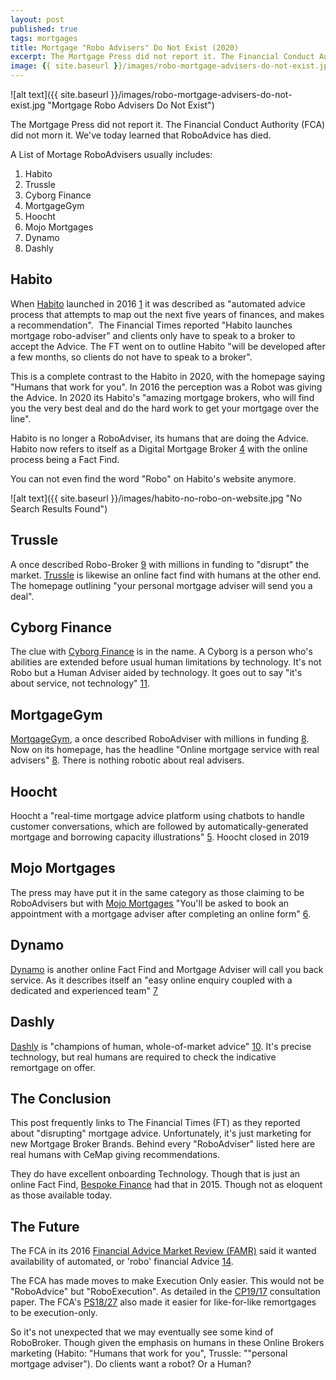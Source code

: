 ```yaml
---
layout: post
published: true
tags: mortgages
title: Mortgage "Robo Advisers" Do Not Exist (2020)
excerpt: The Mortgage Press did not report it. The Financial Conduct Authority (FCA) did not morn it. We've today learned that RoboAdvice has died.
image: {{ site.baseurl }}/images/robo-mortgage-advisers-do-not-exist.jpg
---
```



![alt text]({{ site.baseurl }}/images/robo-mortgage-advisers-do-not-exist.jpg "Mortgage Robo Advisers Do Not Exist")



The Mortgage Press did not report it. The Financial Conduct Authority (FCA) did not morn it. We've today learned that RoboAdvice has died.

A List of Mortage RoboAdvisers usually includes:

1.  Habito
2.  Trussle
3.  Cyborg Finance
4.  MortgageGym
5.  Hoocht
6.  Mojo Mortgages
7.  Dynamo
8.  Dashly

## Habito

When [Habito] launched in 2016 [1] it was described as "automated advice process that attempts to map out the next five years of finances, and makes a recommendation".  The Financial Times reported "Habito launches mortgage robo-adviser" and clients only have to speak to a broker to accept the Advice. The FT went on to outline Habito "will be developed after a few months, so clients do not have to speak to a broker".

This is a complete contrast to the Habito in 2020, with the homepage saying "Humans that work for you". In 2016 the perception was a Robot was giving the Advice. In 2020 its Habito's "amazing mortgage brokers, who will find you the very best deal and do the hard work to get your mortgage over the line".

Habito is no longer a RoboAdviser, its humans that are doing the Advice. Habito now refers to itself as a Digital Mortgage Broker [4] with the online process being a Fact Find.

You can not even find the word "Robo" on Habito's website anymore.

![alt text]({{ site.baseurl }}/images/habito-no-robo-on-website.jpg "No Search Results Found")

## Trussle

A once described Robo-Broker [9] with millions in funding to "disrupt" the market. [Trussle] is likewise an online fact find with humans at the other end. The homepage outlining "your personal mortgage adviser will send you a deal".

## Cyborg Finance

The clue with [Cyborg Finance] is in the name. A Cyborg is a person who's abilities are extended before usual human limitations by technology. It's not Robo but a Human Adviser aided by technology. It goes out to say "it's about service, not technology" [11].

## MortgageGym

[MortgageGym], a once described RoboAdviser with millions in funding [8]. Now on its homepage, has the headline "Online mortgage service with real advisers" [8]. There is nothing robotic about real advisers. 

## Hoocht

Hoocht a "real-time mortgage advice platform using chatbots to handle customer conversations, which are followed by automatically-generated mortgage and borrowing capacity illustrations" [5]. Hoocht closed in 2019

## Mojo Mortgages

The press may have put it in the same category as those claiming to be RoboAdvisers but with [Mojo Mortgages] "You'll be asked to book an appointment with a mortgage adviser after completing an online form" [6].

## Dynamo

[Dynamo] is another online Fact Find and Mortgage Adviser will call you back service. As it describes itself an "easy online enquiry coupled with a dedicated and experienced team" [7]

## Dashly 

[Dashly] is "champions of human, whole-of-market advice" [10]. It's precise technology, but real humans are required to check the indicative remortgage on offer.

## The Conclusion

This post frequently links to The Financial Times (FT) as they reported about "disrupting" mortgage advice. Unfortunately, it's just marketing for new Mortgage Broker Brands. Behind every "RoboAdviser" listed here are real humans with CeMap giving recommendations.

They do have excellent onboarding Technology. Though that is just an online Fact Find, [Bespoke Finance] had that in 2015. Though not as eloquent as those available today.

## The Future

The FCA in its 2016 [Financial Advice Market Review (FAMR)] said it wanted availability of automated, or 'robo' financial Advice [14].

The FCA has made moves to make Execution Only easier. This would not be "RoboAdvice" but "RoboExecution". As detailed in the [CP19/17] consultation paper. The FCA's [PS18/27] also made it easier for like-for-like remortgages to be execution-only.

So it's not unexpected that we may eventually see some kind of RoboBroker. Though given the emphasis on humans in these Online Brokers marketing (Habito: "Humans that work for you", Trussle: ""personal mortgage adviser"). Do clients want a robot? Or a Human?

[1]: https://www.ftadviser.com/2016/04/14/mortgages/habito-offers-quick-fixes-SSLBRoV346CleI3CdM0yyI/article.html

[2]: https://www.ftadviser.com/2016/09/12/mortgages/mortgage-products/habito-launches-mortgage-robo-adviser-mL05dgiuTC9B6Nm3Fo82xI/article.html

[3]: https://www.habito.com/

[4]: https://techcrunch.com/2020/08/12/habito-completes-series-c/

[5]: https://www.ftadviser.com/mortgages/2018/01/17/mortgage-network-launches-robo-adviser/

[6]: https://www.which.co.uk/money/mortgages-and-property/mortgages/getting-a-mortgage/online-mortgage-brokers-avpld6k93y6y

[7]: https://www.dynamo.co.uk/about

[8]: https://www.mortgagegym.com/

[9]: https://www.ftadviser.com/mortgages/2020/01/21/robo-broker-bags-7-5m-of-funding/

[10]: https://www.dashly.com/partners/mortgage-advisers

[11]: https://cyborg.finance/our-story

[Cyborg Finance]: https://cyborg.finance/

[Bespoke Finance]: https://bespokefinance.info/apply

[14]: https://www.ftadviser.com/2016/05/17/ifa-industry/technology/robo-advice-the-good-bad-and-the-ugly-aVBOWVGdjUzzsd67kyvl7M/article.html

[Financial Advice Market Review (FAMR)]: https://www.fca.org.uk/firms/financial-advice-market-review-famr
[CP19/17]: https://www.fca.org.uk/publications/policy-statements/ps20-01-mortgage-advice-and-selling-standards-feedback-cp19-17-and-final-rules
[PS18/27]: https://www.fca.org.uk/publications/policy-statements/ps19-27-changes-mortgage-responsible-lending-rules-and-guidance-%E2%80%93-feedback-cp19-14-and-final-rules
[Dynamo]: https://www.dynamo.co.uk/
[Dashly]: https://www.dashly.com/
[Mojo Mortgages]: https://mojomortgages.com/
[MortgageGym]: https://www.mortgagegym.com/
[Trussle]: https://trussle.com/
[Habito]: https://www.habito.com/
